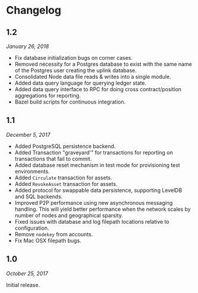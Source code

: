 Changelog
========

1.2
---

*January 26, 2018*

* Fix database initialization bugs on corner cases.
* Removed necessity for a Postgres database to exist with the same name of the 
  Postgres user creating the uplink database.
* Consolidated Node data file reads & writes into a single module.
* Added data query language for querying ledger state.
* Added data query interface to RPC for doing cross contract/position
  aggregations for reporting.
* Bazel build scripts for continuous integration.

1.1
---

*December 5, 2017*

* Added PostgreSQL persistence backend.
* Added Transaction "graveyard'" for transactions for reporting on transactions
  that fail to commit.
* Added database reset mechanism in test mode for provisioning test
  environments.
* Added `Circulate` transaction for assets.
* Added `RevokeAsset` transaction for assets.
* Added protocol for swappable data persistence, supporting LevelDB and SQL
  backends.
* Improved P2P performance using new asynchronous messaging handling. This will
  yield better performance when the network scales by number of nodes and
  geographical sparsity.
* Fixed issues with database and log filepath locations relative to
  configuration.
* Remove ``nodekey`` from accounts.
* Fix Mac OSX filepath bugs.

1.0
---

*October 25, 2017*

Initial release.
